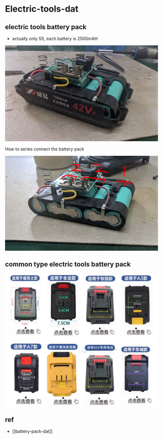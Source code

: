 
# Electric-tools-dat

## electric tools battery pack 


- actually only 5S, each battery is 2500mAH 

![](2025-06-05-16-48-47.png)

How to series connect the battery pack 

![](2025-06-05-16-51-39.png)



## common type electric tools battery pack

![](2025-06-10-16-54-11.png)

## ref 

- [[battery-pack-dat]]